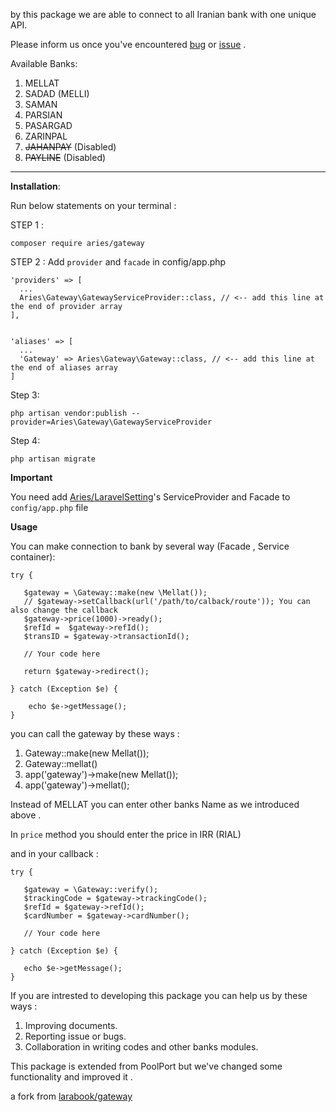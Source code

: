 
by this  package we are able to connect to all Iranian bank with one unique API.

Please inform us once you've encountered [bug](https://github.com/larabook/gateway/issues) or [issue](https://github.com/larabook/gateway/issues)  .

Available Banks:
 1. MELLAT
 2. SADAD (MELLI)
 3. SAMAN
 3. PARSIAN
 4. PASARGAD
 5. ZARINPAL
 6. ~~JAHANPAY~~ (Disabled)
 7. ~~PAYLINE~~ (Disabled)

----------


**Installation**:

Run below statements on your terminal :

STEP 1 : 

    composer require aries/gateway
    
STEP 2 : Add `provider` and `facade` in config/app.php

    'providers' => [
      ...
      Aries\Gateway\GatewayServiceProvider::class, // <-- add this line at the end of provider array
    ],


    'aliases' => [
      ...
      'Gateway' => Aries\Gateway\Gateway::class, // <-- add this line at the end of aliases array
    ]

Step 3:  

    php artisan vendor:publish --provider=Aries\Gateway\GatewayServiceProvider

Step 4: 

    php artisan migrate
    
**Important**

You need add [Aries/LaravelSetting](https://github.com/iMohammadd/laravel-setting)'s ServiceProvider and Facade to `config/app.php` file


**Usage**

You can make connection to bank by several way (Facade , Service container):

    try {
       
       $gateway = \Gateway::make(new \Mellat());
       // $gateway->setCallback(url('/path/to/calback/route')); You can also change the callback
       $gateway->price(1000)->ready();
       $refId =  $gateway->refId();
       $transID = $gateway->transactionId();

       // Your code here

       return $gateway->redirect();
       
    } catch (Exception $e) {
       
       	echo $e->getMessage();
    }

you can call the gateway by these ways :
 1. Gateway::make(new Mellat());
 1. Gateway::mellat()
 2. app('gateway')->make(new Mellat());
 3. app('gateway')->mellat();

Instead of MELLAT you can enter other banks Name as we introduced above .

In `price` method you should enter the price in IRR (RIAL) 

and in your callback :

    try { 
       
       $gateway = \Gateway::verify();
       $trackingCode = $gateway->trackingCode();
       $refId = $gateway->refId();
       $cardNumber = $gateway->cardNumber();
       
       // Your code here
       
    } catch (Exception $e) {
       
       echo $e->getMessage();
    }  

If you are intrested to developing this package you can help us by these ways :

 1. Improving documents.
 2. Reporting issue or bugs.
 3. Collaboration in writing codes and other banks modules.

This package is extended from PoolPort  but we've changed some functionality and improved it .

a fork from [larabook/gateway](http://github.com/larabook/gateway)